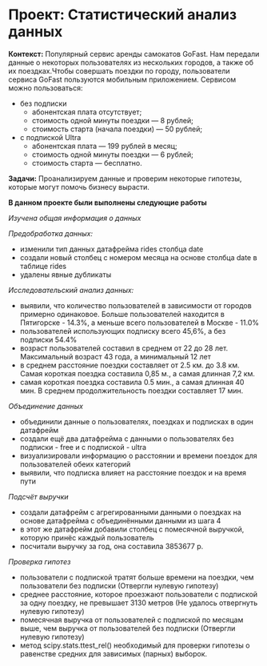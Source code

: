 # Проект: Статистический анализ данных

**Контекст:** Популярный сервис аренды самокатов GoFast. Нам передали данные о некоторых пользователях из нескольких городов, а также об их поездках.Чтобы совершать поездки по городу, пользователи сервиса GoFast пользуются мобильным приложением. Сервисом можно пользоваться:
- без подписки
   - абонентская плата отсутствует;
   - стоимость одной минуты поездки — 8 рублей;
   - стоимость старта (начала поездки) — 50 рублей;
- с подпиской Ultra
   - абонентская плата — 199 рублей в месяц;
   - стоимость одной минуты поездки — 6 рублей;
   - стоимость старта — бесплатно.

**Задачи:** Проанализируем данные и проверим некоторые гипотезы, которые могут помочь бизнесу вырасти.

**В данном проекте были выполнены следующие работы**

*Изучена общая информация о данных*

*Предобработка данных:*

- изменили тип данных датафрейма rides столбца date
- создали новый столбец с номером месяца на основе столбца date в таблице rides
- удалены явные дубликаты
  
*Исследовательский анализ данных:*

- выявили, что количество пользователей в зависимости от городов примерно одинаковое. Больше пользователей находится в Пятигорске - 14.3%, а меньше всего пользователей в Москве - 11.0%
- пользователей использующих подписку всего 45,6%, а без подписки 54.4%
- возраст пользователей составил в среднем от 22 до 28 лет. Максимальный возраст 43 года, а минимальный 12 лет
- в среднем расстояние поездки составляет от 2.5 км. до 3.8 км. Самая короткая поездка составила 0,85 м., а самая длинная 7,2 км.
- самая короткая поездка составила 0.5 мин., а самая длинная 40 мин. В среднем продолжительность поездки составляет 17 мин.

*Объединение данных*

- объединили данные о пользователях, поездках и подписках в один датафрейм
- создали ещё два датафрейма c данными о пользователях без подписки - free и с подпиской - ultra
- визуализировали информацию о расстоянии и времени поездок для пользователей обеих категорий
- выявили, что подписка влияет на расстояние поездок и на время пути

*Подсчёт выручки*

- создали датафрейм с агрегированными данными о поездках на основе датафрейма с объединёнными данными из шага 4
- в этот же датафрейм добавили столбец с помесячной выручкой, которую принёс каждый пользователь
- посчитали выручку за год, она составила 3853677 р.

*Проверка гипотез*

- пользователи с подпиской тратят больше времени на поездки, чем пользователи без подписки (Отвергли нулевую гипотезу)
- среднее расстояние, которое проезжают пользователи с подпиской за одну поездку, не превышает 3130 метров (Не удалось отвергнуть нулевую гипотезу)
- помесячная выручка от пользователей с подпиской по месяцам выше, чем выручка от пользователей без подписки (Отвергли нулевую гипотезу)
- метод scipy.stats.ttest_rel() необходимый для проверки гипотезы о равенстве средних для зависимых (парных) выборок.
